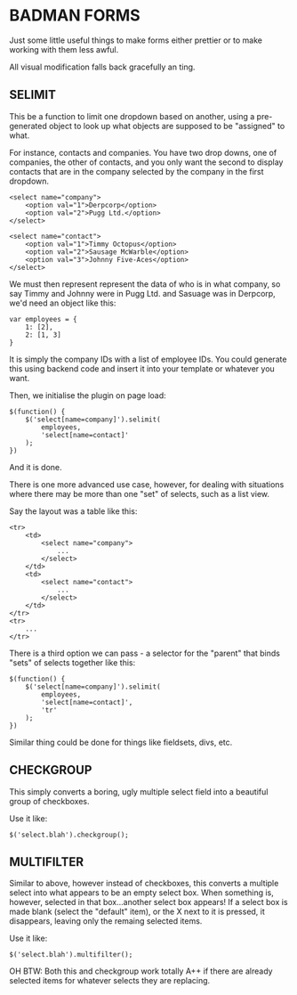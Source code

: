BADMAN FORMS
============

Just some little useful things to make forms either prettier or to make working
with them less awful.

All visual modification falls back gracefully an ting.

SELIMIT
-------

This be a function to limit one dropdown based on another, using a
pre-generated object to look up what objects are supposed to be "assigned" to
what.

For instance, contacts and companies. You have two drop downs, one of
companies, the other of contacts, and you only want the second to display
contacts that are in the company selected by the company in the first dropdown.

    <select name="company">
        <option val="1">Derpcorp</option>
        <option val="2">Pugg Ltd.</option>
    </select>

    <select name="contact">
        <option val="1">Timmy Octopus</option>
        <option val="2">Sausage McWarble</option>
        <option val="3">Johnny Five-Aces</option>
    </select>

We must then represent represent the data of who is in what company, so say
Timmy and Johnny were in Pugg Ltd. and Sasuage was in Derpcorp, we'd need an
object like this:

    var employees = {
        1: [2],
        2: [1, 3]
    }

It is simply the company IDs with a list of employee IDs. You could generate
this using backend code and insert it into your template or whatever you want.

Then, we initialise the plugin on page load:

    $(function() {
        $('select[name=company]').selimit(
            employees,
            'select[name=contact]'
        );
    })

And it is done.

There is one more advanced use case, however, for dealing with situations where
there may be more than one "set" of selects, such as a list view.

Say the layout was a table like this:

    <tr>
        <td>
            <select name="company">
                ...
            </select>
        </td>
        <td>
            <select name="contact">
                ...
            </select>
        </td>
    </tr>
    <tr>
        ...
    </tr>

There is a third option we can pass - a selector for the "parent" that binds
"sets" of selects together like this:

    $(function() {
        $('select[name=company]').selimit(
            employees,
            'select[name=contact]',
            'tr'
        );
    })

Similar thing could be done for things like fieldsets, divs, etc.


CHECKGROUP
----------

This simply converts a boring, ugly multiple select field into a beautiful
group of checkboxes.

Use it like:

    $('select.blah').checkgroup();


MULTIFILTER
-----------

Similar to above, however instead of checkboxes, this converts a multiple
select into what appears to be an empty select box. When something is, however,
selected in that box...another select box appears! If a select box is made
blank (select the "default" item), or the X next to it is pressed, it
disappears, leaving only the remaing selected items.

Use it like:

    $('select.blah').multifilter();


OH BTW: Both this and checkgroup work totally A++ if there are already selected
items for whatever selects they are replacing.